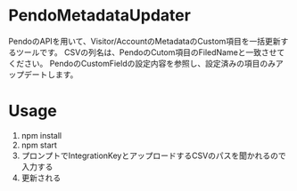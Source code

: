 # PendoMetadataUpdater
PendoのAPIを用いて、Visitor/AccountのMetadataのCustom項目を一括更新するツールです。
CSVの列名は、PendoのCutom項目のFiledNameと一致させてください。
PendoのCustomFieldの設定内容を参照し、設定済みの項目のみアップデートします。

# Usage
1. npm install
2. npm start
3. プロンプトでIntegrationKeyとアップロードするCSVのパスを聞かれるので入力する
4. 更新される
